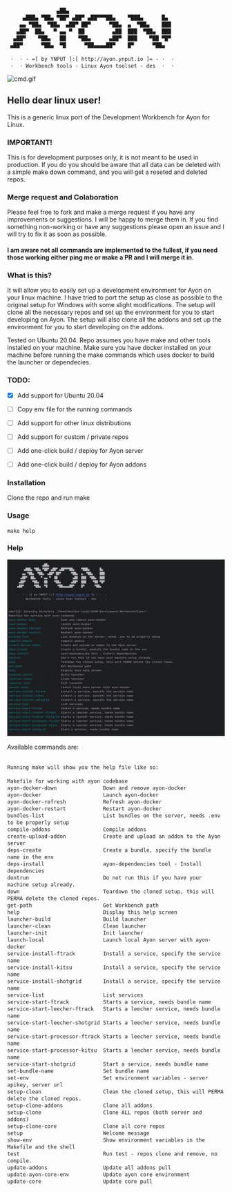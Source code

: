 
                    ▄██▄
         ▄███▄ ▀██▄ ▀██▀ ▄██▀ ▄██▀▀▀██▄    ▀███▄      █▄
        ▄▄ ▀██▄  ▀██▄  ▄██▀ ██▀      ▀██▄  ▄  ▀██▄    ███
       ▄██▀  ██▄   ▀ ▄▄ ▀  ██         ▄██  ███  ▀██▄  ███
      ▄██▀    ▀██▄   ██    ▀██▄      ▄██▀  ███    ▀██ ▀█▀
     ▄██▀      ▀██▄  ▀█      ▀██▄▄▄▄██▀    █▀      ▀██▄

     ·  · - =[ by YNPUT ]:[ http://ayon.ynput.io ]= - ·  ·
     ·  · Workbench tools - Linux Ayon toolset - des  ·  ·

![cmd.gif](cmd.gif)

## Hello dear linux user!

This is a generic linux port of the Development Workbench for Ayon for Linux.

### IMPORTANT!
This is for development purposes only, it is not meant to be used in production. If you do you should be aware that all data can be deleted with a simple make down command, and you will get a reseted and deleted repos.

### Merge request and Colaboration
Please feel free to fork and make a merge request if you have any improvements or suggestions. I will be happy to merge them in.
If you find something non-working or have any suggestions please open an issue and I will try to fix it as soon as possible.
#### I am aware not all commands are implemented to the fullest, if you need those working either ping me or make a PR and I will merge it in.

### What is this?
It will allow you to easily set up a development environment for Ayon on your linux machine.
I have tried to port the setup as close as possible to the original setup for Windows with some slight modifications.
The setup will clone all the necessary repos and set up the environment for you to start developing on Ayon.
The setup will also clone all the addons and set up the environment for you to start developing on the addons.

Tested on Ubuntu 20.04.
Repo assumes you have make and other tools installed on your machine.
Make sure you have docker installed on your machine before running the make commands which uses docker to build the launcher or dependecies.


### TODO:
- [x] Add support for Ubuntu 20.04
- [ ] Copy env file for the running commands
- [ ] Add support for other linux distributions
- [ ] Add support for custom / private repos
- [ ] Add one-click build / deploy for Ayon server
- [ ] Add one-click build / deploy for Ayon addons



### Installation

Clone the repo and run make

### Usage

```shell
make help
```


### Help

![cmd.png](cmd.png)

Available commands are:

```shell

Running make will show you the help file like so:

Makefile for working with ayon codebase
ayon-docker-down               Down and remove ayon-docker
ayon-docker                    Launch ayon-docker
ayon-docker-refresh            Refresh ayon-docker
ayon-docker-restart            Restart ayon-docker
bundles-list                   List bundles on the server, needs .env to be properly setup
compile-addons                 Compile addons
create-upload-addon            Create and upload an addon to the Ayon server
deps-create                    Create a bundle, specify the bundle name in the env
deps-install                   ayon-dependencies tool - Install dependencies
dontrun                        Do not run this if you have your machine setup already.
down                           Teardown the cloned setup, this will PERMA delete the cloned repos.
get-path                       Get Workbench path
help                           Display this help screen
launcher-build                 Build launcher
launcher-clean                 Clean launcher
launcher-init                  Init launcher
launch-local                   Launch local Ayon server with ayon-docker
service-install-ftrack         Install a service, specify the service name
service-install-kitsu          Install a service, specify the service name
service-install-shotgrid       Install a service, specify the service name
service-list                   List services
service-start-ftrack           Starts a service, needs bundle name
service-start-leecher-ftrack   Starts a leecher service, needs bundle name
service-start-leecher-shotgrid Starts a leecher service, needs bundle name
service-start-processor-ftrack Starts a leecher service, needs bundle name
service-start-processor-kitsu  Starts a leecher service, needs bundle name
service-start-shotgrid         Start a service, needs bundle name
set-bundle-name                Set bundle name
set-env                        Set environment variables - server apikey, server url
setup-clean                    Clean the cloned setup, this will PERMA delete the cloned repos.
setup-clone-addons             Clone all addons
setup-clone                    Clone ALL repos (both server and addons)
setup-clone-core               Clone all core repos
setup                          Welcome message
show-env                       Show environment variables in the Makefile and the shell
test                           Run test - repos clone and remove, no compile.
update-addons                  Update all addons pull
update-ayon-core-env           Update ayon core environment
update-core                    Update core pull

```
